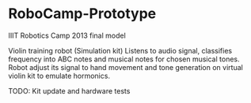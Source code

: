 RoboCamp-Prototype
==================

IIIT Robotics Camp 2013 final model

Violin training robot (Simulation kit)
Listens to audio signal, classifies frequency into ABC notes and musical notes
for chosen musical tones.
Robot adjust its signal to hand movement and tone generation on virtual
violin kit to emulate hormonics.

TODO:
 Kit update and hardware tests